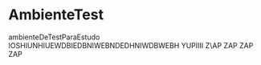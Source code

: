 # AmbienteTest
ambienteDeTestParaEstudo
IOSHIUNHIUEWDBIEDBNIWEBNDEDHNIWDBWEBH
YUPIIII
Z\AP ZAP ZAP ZAP